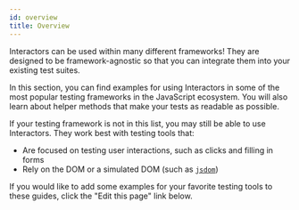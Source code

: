 ```yaml
---
id: overview
title: Overview
---
```


Interactors can be used within many different frameworks!
They are designed to be framework-agnostic so that you can integrate them into your existing test suites.

In this section, you can find examples for using Interactors in some of the most popular testing frameworks in the JavaScript ecosystem. 
You will also learn about helper methods that make your tests as readable as possible.

If your testing framework is not in this list, you may still be able to use Interactors. They work best with testing tools that:

- Are focused on testing user interactions, such as clicks and filling in forms
- Rely on the DOM or a simulated DOM (such as [`jsdom`](https://github.com/jsdom/jsdom))

If you would like to add some examples for your favorite testing tools to these guides,
click the "Edit this page" link below.

